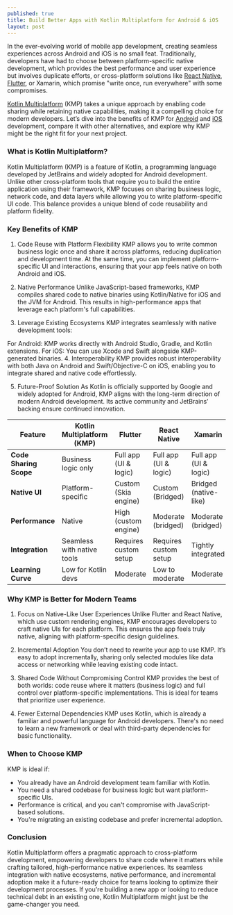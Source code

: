```yaml
---
published: true
title: Build Better Apps with Kotlin Multiplatform for Android & iOS
layout: post
---
```



In the ever-evolving world of mobile app development, creating seamless experiences across Android and iOS is no small feat. Traditionally, developers have had to choose between platform-specific native development, which provides the best performance and user experience but involves duplicate efforts, or cross-platform solutions like [React Native], [Flutter], or Xamarin, which promise "write once, run everywhere" with some compromises.

[Kotlin Multiplatform] (KMP) takes a unique approach by enabling code sharing while retaining native capabilities, making it a compelling choice for modern developers. Let’s dive into the benefits of KMP for [Android] and [iOS] development, compare it with other alternatives, and explore why KMP might be the right fit for your next project.

### What is Kotlin Multiplatform?
Kotlin Multiplatform (KMP) is a feature of Kotlin, a programming language developed by JetBrains and widely adopted for Android development. Unlike other cross-platform tools that require you to build the entire application using their framework, KMP focuses on sharing business logic, network code, and data layers while allowing you to write platform-specific UI code. This balance provides a unique blend of code reusability and platform fidelity.

### Key Benefits of KMP
1. Code Reuse with Platform Flexibility
KMP allows you to write common business logic once and share it across platforms, reducing duplication and development time. At the same time, you can implement platform-specific UI and interactions, ensuring that your app feels native on both Android and iOS.

2. Native Performance
Unlike JavaScript-based frameworks, KMP compiles shared code to native binaries using Kotlin/Native for iOS and the JVM for Android. This results in high-performance apps that leverage each platform's full capabilities.

3. Leverage Existing Ecosystems
KMP integrates seamlessly with native development tools:

For Android: KMP works directly with Android Studio, Gradle, and Kotlin extensions.
For iOS: You can use Xcode and Swift alongside KMP-generated binaries.
4. Interoperability
KMP provides robust interoperability with both Java on Android and Swift/Objective-C on iOS, enabling you to integrate shared and native code effortlessly.

5. Future-Proof Solution
As Kotlin is officially supported by Google and widely adopted for Android, KMP aligns with the long-term direction of modern Android development. Its active community and JetBrains’ backing ensure continued innovation.

| Feature               | Kotlin Multiplatform (KMP) | Flutter             | React Native       | Xamarin            |
|-----------------------|---------------------------|---------------------|--------------------|--------------------|
| **Code Sharing Scope**| Business logic only       | Full app (UI & logic)| Full app (UI & logic)| Full app (UI & logic)|
| **Native UI**         | Platform-specific         | Custom (Skia engine)| Custom (Bridged)   | Bridged (native-like)|
| **Performance**       | Native                    | High (custom engine)| Moderate (bridged) | Moderate (bridged) |
| **Integration**       | Seamless with native tools| Requires custom setup| Requires custom setup| Tightly integrated|
| **Learning Curve**    | Low for Kotlin devs       | Moderate            | Low to moderate    | Moderate           |



### Why KMP is Better for Modern Teams

1. Focus on Native-Like User Experiences
Unlike Flutter and React Native, which use custom rendering engines, KMP encourages developers to craft native UIs for each platform. This ensures the app feels truly native, aligning with platform-specific design guidelines.

2. Incremental Adoption
You don’t need to rewrite your app to use KMP. It’s easy to adopt incrementally, sharing only selected modules like data access or networking while leaving existing code intact.

3. Shared Code Without Compromising Control
KMP provides the best of both worlds: code reuse where it matters (business logic) and full control over platform-specific implementations. This is ideal for teams that prioritize user experience.

4. Fewer External Dependencies
KMP uses Kotlin, which is already a familiar and powerful language for Android developers. There's no need to learn a new framework or deal with third-party dependencies for basic functionality.

### When to Choose KMP
KMP is ideal if:

- You already have an Android development team familiar with Kotlin.
- You need a shared codebase for business logic but want platform-specific UIs.
- Performance is critical, and you can't compromise with JavaScript-based solutions.
- You're migrating an existing codebase and prefer incremental adoption.

### Conclusion
Kotlin Multiplatform offers a pragmatic approach to cross-platform development, empowering developers to share code where it matters while crafting tailored, high-performance native experiences. Its seamless integration with native ecosystems, native performance, and incremental adoption make it a future-ready choice for teams looking to optimize their development processes. If you're building a new app or looking to reduce technical debt in an existing one, Kotlin Multiplatform might just be the game-changer you need.

[Kotlin Multiplatform]: https://kotlinlang.org/docs/multiplatform.html 
[Android]: https://www.android.com/intl/en_ca/phones-tablets/ 
[iOS]: https://www.apple.com/ca/ios
[React Native]: https://reactnative.dev/  
[Flutter]: https://flutter.dev/